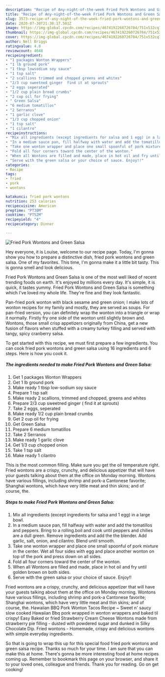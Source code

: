 ```yaml
---
description: "Recipe of Any-night-of-the-week Fried Pork Wontons and Green Salsa"
title: "Recipe of Any-night-of-the-week Fried Pork Wontons and Green Salsa"
slug: 3573-recipe-of-any-night-of-the-week-fried-pork-wontons-and-green-salsa
date: 2020-07-30T21:30:17.501Z
image: https://img-global.cpcdn.com/recipes/4674192260726784/751x532cq70/fried-pork-wontons-and-green-salsa-recipe-main-photo.jpg
thumbnail: https://img-global.cpcdn.com/recipes/4674192260726784/751x532cq70/fried-pork-wontons-and-green-salsa-recipe-main-photo.jpg
cover: https://img-global.cpcdn.com/recipes/4674192260726784/751x532cq70/fried-pork-wontons-and-green-salsa-recipe-main-photo.jpg
author: Nell Briggs
ratingvalue: 4.8
reviewcount: 4648
recipeingredient:
- "1 packages Wonton Wrappers"
- "1 lb ground pork"
- "1 tbsp lowsodium soy sauce"
- "1 tsp salt"
- "2 scallions trimmed and chopped greens and whites"
- "2/3 cup sweetned ginger  find it at sprouts"
- "2 eggs seperated"
- "1/2 cup plain bread crumbs"
- "2 cup oil for frying"
- " Green Salsa"
- "6 medium tomatillos"
- "2 Serranos"
- "1 garlic clove"
- "1/3 cup chopped onion"
- "1 tsp salt"
- "1 cilantro"
recipeinstructions:
- "Mix all ingredients (except ingredients for salsa and 1 egg) in a large bowl."
- "In a medium sauce pan, fill halfway with water and add the tomatillos and peppers. Bring to a rolling.boil and cook until peppers and chilies are a dull green. Remove ingredients and add the the blender. Add garlic, salt, onion, and cilantro. Blend until smooth."
- "Take one wonton wrapper and place one small spoonful of pork mixture in the center. Wet all four sides with egg and place another wonton on top of the pork and press down on all sides."
- "Fold all four corners toward the center of the wonton."
- "When all Wontons are filled and made, place in hot oil and fry until golden brown on both sides."
- "Serve with the green salsa or your choice of sauce. Enjoy!!"
categories:
- Recipe
tags:
- fried
- pork
- wontons

katakunci: fried pork wontons 
nutrition: 253 calories
recipecuisine: American
preptime: "PT30M"
cooktime: "PT52M"
recipeyield: "4"
recipecategory: Dinner

---
```



![Fried Pork Wontons and Green Salsa](https://img-global.cpcdn.com/recipes/4674192260726784/751x532cq70/fried-pork-wontons-and-green-salsa-recipe-main-photo.jpg)

Hey everyone, it is Louise, welcome to our recipe page. Today, I'm gonna show you how to prepare a distinctive dish, fried pork wontons and green salsa. One of my favorites. This time, I'm gonna make it a little bit tasty. This is gonna smell and look delicious.

Fried Pork Wontons and Green Salsa is one of the most well liked of recent trending foods on earth. It's enjoyed by millions every day. It's simple, it is quick, it tastes yummy. Fried Pork Wontons and Green Salsa is something which I've loved my whole life. They're fine and they look fantastic.

Pan-fried pork wonton with black sesame and green onion; I make lots of wonton recipes for my family and mostly, they are served as soups. For pan-fried version, you can definitely wrap the wonton into a triangle or wrap it normally. Firstly fry one side of the wonton until slightly brown and. Wontons, those small crisp appetizers originally from China, get a new fusion of flavors when stuffed with a creamy turkey filling and served with tangy, spicy cranberry salsa.


To get started with this recipe, we must first prepare a few ingredients. You can cook fried pork wontons and green salsa using 16 ingredients and 6 steps. Here is how you cook it.

<!--inarticleads1-->

##### The ingredients needed to make Fried Pork Wontons and Green Salsa:

1. Get 1 packages Wonton Wrappers
1. Get 1 lb ground pork
1. Make ready 1 tbsp low-sodium soy sauce
1. Prepare 1 tsp salt
1. Make ready 2 scallions, trimmed and chopped, greens and whites
1. Prepare 2/3 cup sweetned ginger ( find it at sprouts)
1. Take 2 eggs, seperated
1. Make ready 1/2 cup plain bread crumbs
1. Get 2 cup oil for frying
1. Get  Green Salsa
1. Prepare 6 medium tomatillos
1. Take 2 Serranos
1. Make ready 1 garlic clove
1. Get 1/3 cup chopped onion
1. Take 1 tsp salt
1. Make ready 1 cilantro


This is the most common filling. Make sure you get the oil temperature right. Fried wontons are a crispy, crunchy, and delicious appetizer that will have your guests talking about them at the office on Monday morning. Wontons have various fillings, including shrimp and pork-a Cantonese favorite; Shanghai wontons, which have very little meat and thin skins; and of course, the. 

<!--inarticleads2-->

##### Steps to make Fried Pork Wontons and Green Salsa:

1. Mix all ingredients (except ingredients for salsa and 1 egg) in a large bowl.
1. In a medium sauce pan, fill halfway with water and add the tomatillos and peppers. Bring to a rolling.boil and cook until peppers and chilies are a dull green. Remove ingredients and add the the blender. Add garlic, salt, onion, and cilantro. Blend until smooth.
1. Take one wonton wrapper and place one small spoonful of pork mixture in the center. Wet all four sides with egg and place another wonton on top of the pork and press down on all sides.
1. Fold all four corners toward the center of the wonton.
1. When all Wontons are filled and made, place in hot oil and fry until golden brown on both sides.
1. Serve with the green salsa or your choice of sauce. Enjoy!!


Fried wontons are a crispy, crunchy, and delicious appetizer that will have your guests talking about them at the office on Monday morning. Wontons have various fillings, including shrimp and pork-a Cantonese favorite; Shanghai wontons, which have very little meat and thin skins; and of course, the. Hawaiian BBQ Pork Wonton Tacos Recipe ~ Sweet n&#39; saucy slow cooked Hawaiian Bbq pork wrapped in wonton wrappers and baked til crispy! Easy Baked or fried Strawberry Cream Cheese Wontons made from strawberry pie filling - dusted with powdered sugar and dunked in Silky Chocolate Dip. Fried wontons - Homemade, crispy and delicious wontons with simple everyday ingredients. 

So that is going to wrap this up for this special food fried pork wontons and green salsa recipe. Thanks so much for your time. I am sure that you can make this at home. There's gonna be more interesting food at home recipes coming up. Remember to bookmark this page on your browser, and share it to your loved ones, colleague and friends. Thank you for reading. Go on get cooking!
